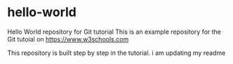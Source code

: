 # hello-world
Hello World repository for Git tutorial
This is an example repository for the Git tutoial on https://www.w3schools.com

This repository is built step by step in the tutorial. 
i am updating my readme
